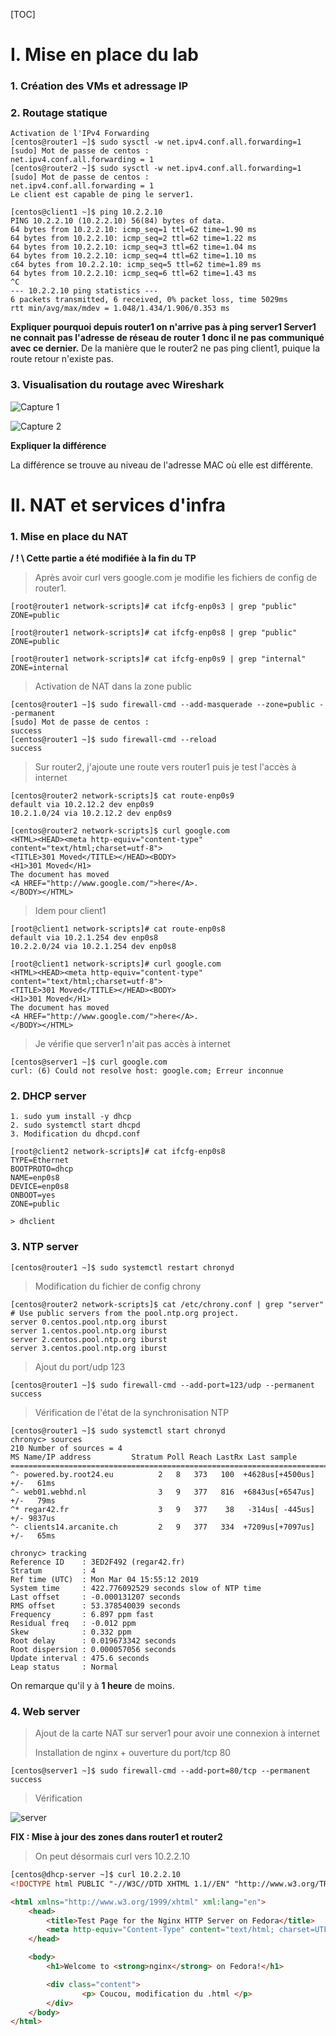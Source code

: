 

[TOC]

# I. Mise en place du lab

### 1. Création des VMs et adressage IP

### 2. Routage statique 

```
Activation de l'IPv4 Forwarding
[centos@router1 ~]$ sudo sysctl -w net.ipv4.conf.all.forwarding=1
[sudo] Mot de passe de centos : 
net.ipv4.conf.all.forwarding = 1
[centos@router2 ~]$ sudo sysctl -w net.ipv4.conf.all.forwarding=1
[sudo] Mot de passe de centos : 
net.ipv4.conf.all.forwarding = 1
Le client est capable de ping le server1.

[centos@client1 ~]$ ping 10.2.2.10
PING 10.2.2.10 (10.2.2.10) 56(84) bytes of data.
64 bytes from 10.2.2.10: icmp_seq=1 ttl=62 time=1.90 ms
64 bytes from 10.2.2.10: icmp_seq=2 ttl=62 time=1.22 ms
64 bytes from 10.2.2.10: icmp_seq=3 ttl=62 time=1.04 ms
64 bytes from 10.2.2.10: icmp_seq=4 ttl=62 time=1.10 ms
c64 bytes from 10.2.2.10: icmp_seq=5 ttl=62 time=1.89 ms
64 bytes from 10.2.2.10: icmp_seq=6 ttl=62 time=1.43 ms
^C
--- 10.2.2.10 ping statistics ---
6 packets transmitted, 6 received, 0% packet loss, time 5029ms
rtt min/avg/max/mdev = 1.048/1.434/1.906/0.353 ms
```

**Expliquer pourquoi depuis router1 on n'arrive pas à ping server1 Server1 ne connait pas l'adresse de réseau de router 1 donc il ne pas communiqué avec ce dernier.**
De la manière que le router2 ne pas ping client1, puique la route retour n'existe pas.

### 3. Visualisation du routage avec Wireshark

![Capture 1](https://github.com/BenoitYnov/Tp-ccna2/blob/master/img/tp2-1.PNG?raw=true)

![Capture 2](https://github.com/BenoitYnov/Tp-ccna2/blob/master/img/tp2-2.PNG?raw=true)

**Expliquer la différence**

 La différence se trouve au niveau de l'adresse MAC où elle est différente.

# II. NAT et services d'infra

### 1. Mise en place du NAT

**/ ! \ Cette partie a été modifiée à la fin du TP** 

> Après avoir curl vers google.com je modifie les fichiers de config de router1.

```
[root@router1 network-scripts]# cat ifcfg-enp0s3 | grep "public"
ZONE=public

[root@router1 network-scripts]# cat ifcfg-enp0s8 | grep "public"
ZONE=public

[root@router1 network-scripts]# cat ifcfg-enp0s9 | grep "internal"
ZONE=internal
```

> Activation de NAT dans la zone public

```
[centos@router1 ~]$ sudo firewall-cmd --add-masquerade --zone=public --permanent
[sudo] Mot de passe de centos : 
success
[centos@router1 ~]$ sudo firewall-cmd --reload
success
```

> Sur router2, j'ajoute une route vers router1 puis je test l'accès à internet

```
[centos@router2 network-scripts]$ cat route-enp0s9
default via 10.2.12.2 dev enp0s9
10.2.1.0/24 via 10.2.12.2 dev enp0s9

[centos@router2 network-scripts]$ curl google.com
<HTML><HEAD><meta http-equiv="content-type" content="text/html;charset=utf-8">
<TITLE>301 Moved</TITLE></HEAD><BODY>
<H1>301 Moved</H1>
The document has moved
<A HREF="http://www.google.com/">here</A>.
</BODY></HTML>
```

> Idem pour client1

```
[root@client1 network-scripts]# cat route-enp0s8
default via 10.2.1.254 dev enp0s8
10.2.2.0/24 via 10.2.1.254 dev enp0s8

[root@client1 network-scripts]# curl google.com
<HTML><HEAD><meta http-equiv="content-type" content="text/html;charset=utf-8">
<TITLE>301 Moved</TITLE></HEAD><BODY>
<H1>301 Moved</H1>
The document has moved
<A HREF="http://www.google.com/">here</A>.
</BODY></HTML>
```

> Je vérifie que server1 n'ait pas accès à internet

```
[centos@server1 ~]$ curl google.com
curl: (6) Could not resolve host: google.com; Erreur inconnue
```



### 2. DHCP server

```
1. sudo yum install -y dhcp
2. sudo systemctl start dhcpd
3. Modification du dhcpd.conf
```

```
[root@client2 network-scripts]# cat ifcfg-enp0s8
TYPE=Ethernet
BOOTPROTO=dhcp
NAME=enp0s8
DEVICE=enp0s8
ONBOOT=yes
ZONE=public

> dhclient
```



### 3. NTP server

```
[centos@router1 ~]$ sudo systemctl restart chronyd
```

> Modification du fichier de config chrony

```
[centos@router2 network-scripts]$ cat /etc/chrony.conf | grep "server"
# Use public servers from the pool.ntp.org project.
server 0.centos.pool.ntp.org iburst
server 1.centos.pool.ntp.org iburst
server 2.centos.pool.ntp.org iburst
server 3.centos.pool.ntp.org iburst
```

> Ajout du port/udp 123

```
[centos@router1 ~]$ sudo firewall-cmd --add-port=123/udp --permanent
success	
```

> Vérification de l'état de la synchronisation NTP

```
[centos@router1 ~]$ sudo systemctl start chronyd
chronyc> sources
210 Number of sources = 4
MS Name/IP address         Stratum Poll Reach LastRx Last sample
===============================================================================
^- powered.by.root24.eu          2   8   373   100  +4628us[+4500us] +/-   61ms
^- web01.webhd.nl                3   9   377   816  +6843us[+6547us] +/-   79ms
^* regar42.fr                    3   9   377    38   -314us[ -445us] +/- 9837us
^- clients14.arcanite.ch         2   9   377   334  +7209us[+7097us] +/-   65ms

chronyc> tracking
Reference ID    : 3ED2F492 (regar42.fr)
Stratum         : 4
Ref time (UTC)  : Mon Mar 04 15:55:12 2019
System time     : 422.776092529 seconds slow of NTP time
Last offset     : -0.000131207 seconds
RMS offset      : 53.378540039 seconds
Frequency       : 6.897 ppm fast
Residual freq   : -0.012 ppm
Skew            : 0.332 ppm
Root delay      : 0.019673342 seconds
Root dispersion : 0.000057056 seconds
Update interval : 475.6 seconds
Leap status     : Normal
```

On remarque qu'il y à **1 heure** de moins.



### 4. Web server

> Ajout de la carte NAT sur server1 pour avoir une connexion à internet
>
> Installation de nginx  + ouverture du port/tcp 80

```
[centos@server1 ~]$ sudo firewall-cmd --add-port=80/tcp --permanent
success
```

> Vérification

![server](https://github.com/BenoitYnov/Tp-ccna2/blob/master/img/server.PNG?raw=true)



**FIX : Mise à jour des zones dans router1 et router2**

> On peut désormais curl vers 10.2.2.10

```html
[centos@dhcp-server ~]$ curl 10.2.2.10
<!DOCTYPE html PUBLIC "-//W3C//DTD XHTML 1.1//EN" "http://www.w3.org/TR/xhtml11/DTD/xhtml11.dtd">

<html xmlns="http://www.w3.org/1999/xhtml" xml:lang="en">
    <head>
        <title>Test Page for the Nginx HTTP Server on Fedora</title>
        <meta http-equiv="Content-Type" content="text/html; charset=UTF-8" />
    </head>

    <body>
        <h1>Welcome to <strong>nginx</strong> on Fedora!</h1>

        <div class="content">
                <p> Coucou, modification du .html </p>
        </div>
    </body>
</html>
```

